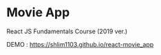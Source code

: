 # Movie App

React JS Fundamentals Course (2019 ver.)

DEMO : https://shlim1103.github.io/react-movie_app
